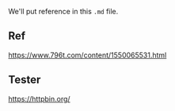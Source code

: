 We'll put reference in this `.md` file.

## Ref
https://www.796t.com/content/1550065531.html

## Tester
https://httpbin.org/
